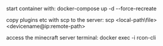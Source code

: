 start container with: docker-compose up -d --force-recreate

copy plugins etc with scp to the server: scp <local-path\file> <devicename@ip:remote-path>

access the minecraft server terminal: docker exec -i <container-name> rcon-cli